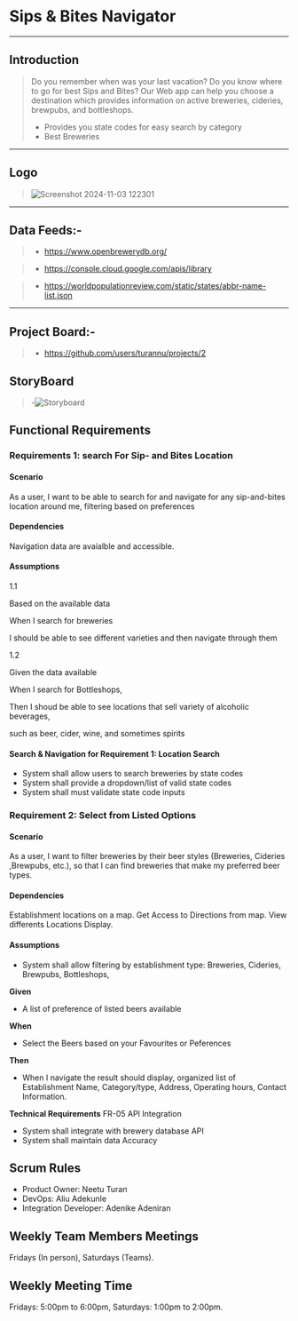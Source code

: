 # Sips & Bites Navigator
---
>
## Introduction
>Do you remember when was your last vacation? Do you know where to go for best Sips and Bites? Our Web app can help you choose a destination which provides information on active breweries, cideries, brewpubs, and bottleshops.
>
>- Provides you state codes for easy search by category  
>- Best Breweries
---
## Logo
> ![Screenshot 2024-11-03 122301](https://github.com/user-attachments/assets/e7e3dce8-badd-488f-a36f-8d08eb9c27f8) <Sips and Bites Navigator logo letter color is white with a green background and says Sips and Bites>
---

## Data Feeds:-

>- <Brewery Data Source>https://www.openbrewerydb.org/

>- <google api> https://console.cloud.google.com/apis/library 

>- <US States Data>https://worldpopulationreview.com/static/states/abbr-name-list.json
---
## Project Board:-
>- https://github.com/users/turannu/projects/2 <Github link to open Github Project with board task>
## StoryBoard


>-![Storyboard](https://github.com/user-attachments/assets/ee1bb48c-fa26-4086-8a49-0534a7624594)

## Functional Requirements 

### Requirements 1: search For Sip- and Bites Location

#### Scenario

As a user, I want to be able to search for and navigate for any sip-and-bites location around me, filtering based on preferences 

#### Dependencies

Navigation data are avaialble and accessible.

#### Assumptions

1.1

Based on the available data

When I search for breweries

I should be able to see different varieties and then navigate through them

1.2

Given the data available

When I search for Bottleshops, 

Then I shoud be able to see locations that sell variety of alcoholic beverages,

such as beer, cider, wine, and sometimes spirits

#### Search & Navigation for Requirement 1: Location Search
- System shall allow users to search breweries by state codes
- System shall provide a dropdown/list of valid state codes
- System shall must validate state code inputs

###  Requirement 2: Select from Listed Options 

#### Scenario

As a user, I want to filter breweries by their beer styles (Breweries, Cideries ,Brewpubs, etc.), so that I can find breweries that make my preferred beer types.

#### Dependencies
Establishment locations on a map.
Get Access to Directions from map.
View differents Locations Display.

#### Assumptions
- System shall allow filtering by establishment type: 
   Breweries,
   Cideries,
   Brewpubs,
   Bottleshops,

**Given**
- A list of preference of listed beers available
     
**When**  
- Select the Beers based on your Favourites or Peferences

**Then** 
- When I navigate the result should display, organized list of Establishment Name, Category/type, Address, Operating hours, Contact Information.


**Technical Requirements** FR-05 API Integration
- System shall integrate with brewery database API
- System shall maintain data Accuracy

## Scrum Rules
- Product Owner: Neetu Turan
- DevOps: Aliu Adekunle
- Integration Developer: Adenike Adeniran

## Weekly Team Members Meetings
Fridays (In person),
Saturdays (Teams).

 ## Weekly Meeting Time
 Fridays: 5:00pm to 6:00pm,
 Saturdays: 1:00pm to 2:00pm.
 
>  
